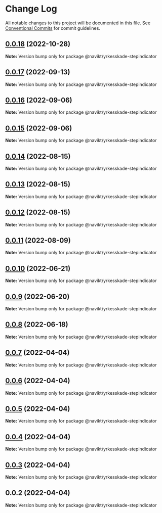 # Change Log

All notable changes to this project will be documented in this file.
See [Conventional Commits](https://conventionalcommits.org) for commit guidelines.

## [0.0.18](https://github.com/navikt/yrkesskade-frontend-felles/compare/@navikt/yrkesskade-stepindicator@0.0.17...@navikt/yrkesskade-stepindicator@0.0.18) (2022-10-28)

**Note:** Version bump only for package @navikt/yrkesskade-stepindicator





## [0.0.17](https://github.com/navikt/yrkesskade-frontend-felles/compare/@navikt/yrkesskade-stepindicator@0.0.16...@navikt/yrkesskade-stepindicator@0.0.17) (2022-09-13)

**Note:** Version bump only for package @navikt/yrkesskade-stepindicator





## [0.0.16](https://github.com/navikt/yrkesskade-frontend-felles/compare/@navikt/yrkesskade-stepindicator@0.0.15...@navikt/yrkesskade-stepindicator@0.0.16) (2022-09-06)

**Note:** Version bump only for package @navikt/yrkesskade-stepindicator





## [0.0.15](https://github.com/navikt/yrkesskade-frontend-felles/compare/@navikt/yrkesskade-stepindicator@0.0.14...@navikt/yrkesskade-stepindicator@0.0.15) (2022-09-06)

**Note:** Version bump only for package @navikt/yrkesskade-stepindicator





## [0.0.14](https://github.com/navikt/yrkesskade-frontend-felles/compare/@navikt/yrkesskade-stepindicator@0.0.13...@navikt/yrkesskade-stepindicator@0.0.14) (2022-08-15)

**Note:** Version bump only for package @navikt/yrkesskade-stepindicator





## [0.0.13](https://github.com/navikt/yrkesskade-frontend-felles/compare/@navikt/yrkesskade-stepindicator@0.0.12...@navikt/yrkesskade-stepindicator@0.0.13) (2022-08-15)

**Note:** Version bump only for package @navikt/yrkesskade-stepindicator





## [0.0.12](https://github.com/navikt/yrkesskade-frontend-felles/compare/@navikt/yrkesskade-stepindicator@0.0.11...@navikt/yrkesskade-stepindicator@0.0.12) (2022-08-15)

**Note:** Version bump only for package @navikt/yrkesskade-stepindicator





## [0.0.11](https://github.com/navikt/yrkesskade-frontend-felles/compare/@navikt/yrkesskade-stepindicator@0.0.10...@navikt/yrkesskade-stepindicator@0.0.11) (2022-08-09)

**Note:** Version bump only for package @navikt/yrkesskade-stepindicator





## [0.0.10](https://github.com/navikt/yrkesskade-frontend-felles/compare/@navikt/yrkesskade-stepindicator@0.0.9...@navikt/yrkesskade-stepindicator@0.0.10) (2022-06-21)

**Note:** Version bump only for package @navikt/yrkesskade-stepindicator





## [0.0.9](https://github.com/navikt/yrkesskade-frontend-felles/compare/@navikt/yrkesskade-stepindicator@0.0.8...@navikt/yrkesskade-stepindicator@0.0.9) (2022-06-20)

**Note:** Version bump only for package @navikt/yrkesskade-stepindicator





## [0.0.8](https://github.com/navikt/yrkesskade-frontend-felles/compare/@navikt/yrkesskade-stepindicator@0.0.7...@navikt/yrkesskade-stepindicator@0.0.8) (2022-06-18)

**Note:** Version bump only for package @navikt/yrkesskade-stepindicator





## [0.0.7](https://github.com/navikt/yrkesskade-frontend-felles/compare/@navikt/yrkesskade-stepindicator@0.0.6...@navikt/yrkesskade-stepindicator@0.0.7) (2022-04-04)

**Note:** Version bump only for package @navikt/yrkesskade-stepindicator





## [0.0.6](https://github.com/navikt/yrkesskade-frontend-felles/compare/@navikt/yrkesskade-stepindicator@0.0.5...@navikt/yrkesskade-stepindicator@0.0.6) (2022-04-04)

**Note:** Version bump only for package @navikt/yrkesskade-stepindicator





## [0.0.5](https://github.com/navikt/yrkesskade-frontend-felles/compare/@navikt/yrkesskade-stepindicator@0.0.4...@navikt/yrkesskade-stepindicator@0.0.5) (2022-04-04)

**Note:** Version bump only for package @navikt/yrkesskade-stepindicator





## [0.0.4](https://github.com/navikt/yrkesskade-frontend-felles/compare/@navikt/yrkesskade-stepindicator@0.0.3...@navikt/yrkesskade-stepindicator@0.0.4) (2022-04-04)

**Note:** Version bump only for package @navikt/yrkesskade-stepindicator





## [0.0.3](https://github.com/navikt/yrkesskade-frontend-felles/compare/@navikt/yrkesskade-stepindicator@0.0.2...@navikt/yrkesskade-stepindicator@0.0.3) (2022-04-04)

**Note:** Version bump only for package @navikt/yrkesskade-stepindicator





## 0.0.2 (2022-04-04)

**Note:** Version bump only for package @navikt/yrkesskade-stepindicator

